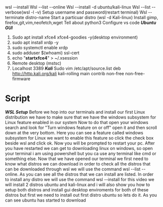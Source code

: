 wsl --install
Wsl --list --online
Wsl --install -d ubuntu/kali-linux
Wsl --list --verbose(wsl -l -v)
Setup username and password(restart terminal)
Wsl --terminate distro-name
Start a particuar distro (wsl -d Kali-linux)
Install gimp, firefox,git,vim,neofetch,wget
Tell about python3
Configure vs code
***Ubuntu GUI***
1. Sudo apt install xfce4 xfce4-goodies -y(desktop environment)
2. sudo apt install xrdp -y
3. sudo systemctl enable xrdp
4. sudo adduser $(whoami) ssl-cert
5. echo "**startxfce4**" > ~/.xsession
6. Remote desktop (mstsc)
7. Localhost 3389
***Kali***
Sudo vim /etc/apt/source.list
deb http://http.kali.org/kali kali-rolling main contrib non-free non-free-firmware

# Script
***WSL Setup***
Before we hop into our terminals and install our first Linux distribution we have to make sure that we have the windows subsystem for Linux feature enabled in our system 
Now to do that open your windows search and look for "Turn windows feature on or off" open it and then scroll down at the very bottom. Here you can see a feature called windows subsystem for Linux we want to enable this feature so click the check box beside wsl and click ok. Now you will be prompted to restart your pc. After you have restarted we can get to downloading linux on windows, so open your terminal i am using powershell but you ca use any terminal like cmd or something else. Now that we have opened our terminal we first need to know what distros we can download in order to check all the distros that can be downloaded through wsl we will use the command wsl --list --online. As you can see all the distros that we can install are listed. In order to install any distro we will use the command wsl --install <distro-name> for this video we will install 2 distros ubuntu and kali-linux and i will also show you how to setup both distros and install gui desktop enviroments for both of these distros but first we need to install out first distro ubuntu so lets do it. As you can see ubuntu has started to download 
 